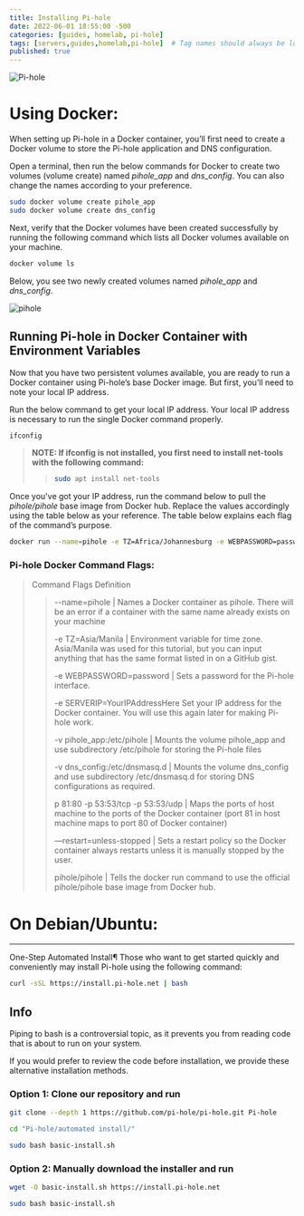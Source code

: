 ```yaml
---
title: Installing Pi-hole
date: 2022-06-01 18:55:00 -500
categories: [guides, homelab, pi-hole]
tags: [servers,guides,homelab,pi-hole]  # Tag names should always be lowercase
published: true
---
```

![Pi-hole](https://miro.medium.com/max/761/1*-RCw0DPPVuRd_DplQfHBGQ.png)

# Using Docker:

When setting up Pi-hole in a Docker container, you’ll first need to create a Docker volume to store the Pi-hole application and DNS configuration.

Open a terminal, then run the below commands for Docker to create two volumes (volume create) named *pihole_app* and *dns_config*. You can also change the names according to your preference.

```bash
sudo docker volume create pihole_app
sudo docker volume create dns_config
```

Next, verify that the Docker volumes have been created successfully by running the following command which lists all Docker volumes available on your machine.

```bash
docker volume ls
```

Below, you see two newly created volumes named *pihole_app* and *dns_config*.

![pihole](https://adamtheautomator.com/wp-content/uploads/2021/10/image-74.png)

## Running Pi-hole in Docker Container with Environment Variables

Now that you have two persistent volumes available, you are ready to run a Docker container using Pi-hole’s base Docker image. But first, you’ll need to note your local IP address.

Run the below command to get your local IP address. Your local IP address is necessary to run the single Docker command properly.

```bash
ifconfig
```
> **NOTE: If ifconfig is not installed, you first need to install net-tools with  the following command:**
>
>> ```bash
>> sudo apt install net-tools
>> ```

Once you've got your IP address, run the command below to pull the *pihole/pihole* base image from Docker hub. Replace the values accordingly using the table below as your reference. The table below explains each flag of the command’s purpose.

```bash
docker run --name=pihole -e TZ=Africa/Johannesburg -e WEBPASSWORD=password -e SERVERIP=YourIPAddressHere -v pihole_app:/etc/pihole -v dns_config:/etc/dnsmasq.d -p 81:80 -p 53:53/tcp -p 53:53/udp --restart=unless-stopped pihole/pihole
```

### Pi-hole Docker Command Flags:

> Command Flags  Definition 
>
>> --name=pihole | Names a Docker container as pihole. There will be an error if a container with the same name already exists on your machine
>>
>> -e TZ=Asia/Manila | Environment variable for time zone. Asia/Manila was used for this tutorial, but you can input anything that has the same format listed in on a GitHub gist.
>> 
>> -e WEBPASSWORD=password | Sets a password for the Pi-hole interface.
>>
>> -e SERVERIP=YourIPAddressHere	Set your IP address for the Docker container. You will use this again later for making Pi-hole work.
>>
>>-v pihole_app:/etc/pihole | Mounts the volume pihole_app and use subdirectory /etc/pihole for storing the Pi-hole files
>>
>> -v dns_config:/etc/dnsmasq.d | Mounts the volume dns_config and use subdirectory /etc/dnsmasq.d for storing DNS configurations as required.
>>
>> p 81:80 -p 53:53/tcp -p 53:53/udp | Maps the ports of host machine to the ports of the Docker container (port 81 in host machine maps to port 80 of Docker container)
>>
>> —restart=unless-stopped | Sets a restart policy so the Docker container always restarts unless it is manually stopped by the user.
>>
>> pihole/pihole | Tells the docker run command to use the official pihole/pihole base image from Docker hub.
>>

# On Debian/Ubuntu:
---
One-Step Automated Install¶
Those who want to get started quickly and conveniently may install Pi-hole using the following command:

```bash
curl -sSL https://install.pi-hole.net | bash
```

## Info

Piping to bash is a controversial topic, as it prevents you from reading code that is about to run on your system.

If you would prefer to review the code before installation, we provide these alternative installation methods.

### Option 1: Clone our repository and run

```bash
git clone --depth 1 https://github.com/pi-hole/pi-hole.git Pi-hole
```
```bash
cd "Pi-hole/automated install/"
```
```bash
sudo bash basic-install.sh
```

### Option 2: Manually download the installer and run

```bash
wget -O basic-install.sh https://install.pi-hole.net
```
```bash
sudo bash basic-install.sh
```